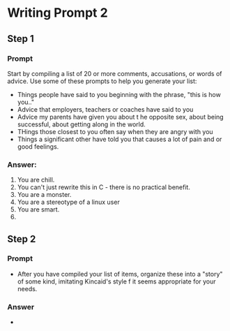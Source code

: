 # Writing Prompt 2 

## Step 1 
### Prompt
Start by compiling a list of 20 or more comments, accusations, or words of advice. Use some of these prompts to help you generate your list:
* Things people have said to you beginning with the phrase, "this is how you.."
* Advice that employers, teachers or coaches have said to you
* Advice my parents have given you about t he opposite sex, about being successful, about getting along in the world.
* THings those closest to you often say when they are angry with you
* Things a significant other have told you that causes a lot of pain and or good feelings.


### Answer: 
1. You are chill.
2. You can't just rewrite this in C - there is no practical benefit. 
3. You are a monster. 
4. You are a stereotype of a linux user
5. You are smart. 
6. 
 
 
## Step 2 
### Prompt
- After you have compiled your list of items, organize these into a "story" of some kind, imitating Kincaid's style f it seems appropriate for your needs. 
  
### Answer
- 
